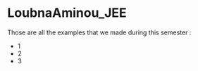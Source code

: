 # LoubnaAminou_JEE

Those are all the examples that we made during this semester :
<ul>
  <li>1</li>
  <li>2</li>
  <li>3</li>
</ul>
